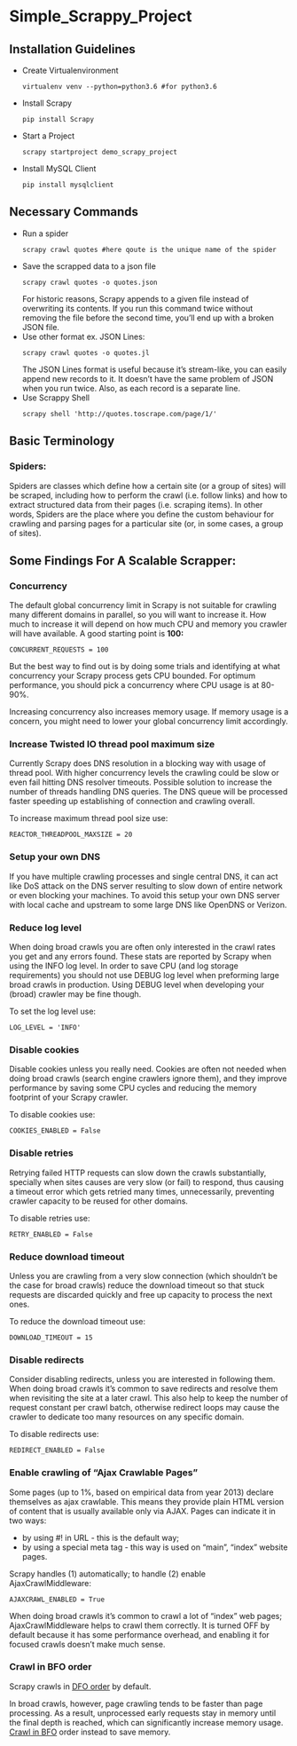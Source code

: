 # Simple_Scrappy_Project

## Installation Guidelines
- Create Virtualenvironment
    ~~~~
    virtualenv venv --python=python3.6 #for python3.6
    ~~~~
- Install Scrapy
    ~~~~
    pip install Scrapy
    ~~~~
- Start a Project
    ~~~~
    scrapy startproject demo_scrapy_project
    ~~~~
- Install MySQL Client
    ~~~~
    pip install mysqlclient
    ~~~~
  
## Necessary Commands
- Run a spider
    ~~~~
    scrapy crawl quotes #here qoute is the unique name of the spider
    ~~~~
- Save the scrapped data to a json file
    ~~~~
    scrapy crawl quotes -o quotes.json
    ~~~~
    For historic reasons, Scrapy appends to a given file instead 
    of overwriting its contents. If you run this command twice without 
    removing the file before the second time, you’ll end up with a broken JSON file.
- Use other format ex. JSON Lines:
    ~~~~
    scrapy crawl quotes -o quotes.jl
    ~~~~
    The JSON Lines format is useful because it’s stream-like, 
    you can easily append new records to it. It doesn’t have 
    the same problem of JSON when you run twice. Also, as each record is a separate line.
- Use Scrappy Shell
    ~~~~
    scrapy shell 'http://quotes.toscrape.com/page/1/'
    ~~~~
   
## Basic Terminology
### Spiders:
Spiders are classes which define how a certain site (or a group of sites)
 will be scraped, including how to perform the crawl (i.e. follow links) 
 and how to extract structured data from their pages (i.e. scraping items). 
 In other words, Spiders are the place where you define the custom behaviour 
 for crawling and parsing pages for a particular site (or, in some cases, 
 a group of sites).
 
 
## Some Findings For A Scalable Scrapper:

### Concurrency
The default global concurrency limit in Scrapy is not suitable for crawling 
many different domains in parallel, so you will want to increase it. 
How much to increase it will depend on how much CPU and memory you 
crawler will have available.
A good starting point is <b>100:</b>
~~~~
CONCURRENT_REQUESTS = 100
~~~~
But the best way to find out is by doing some trials and identifying at what concurrency your Scrapy process gets CPU 
bounded. For optimum performance, you should pick a concurrency where CPU usage is at 80-90%.

Increasing concurrency also increases memory usage. If memory usage is a concern, you might need to lower your global 
concurrency limit accordingly.

### Increase Twisted IO thread pool maximum size
Currently Scrapy does DNS resolution in a blocking way with usage of thread pool. 
With higher concurrency levels the crawling could be slow or even fail hitting DNS 
resolver timeouts. Possible solution to increase the number of threads handling DNS 
queries. The DNS queue will be processed faster speeding up establishing of connection 
and crawling overall.

To increase maximum thread pool size use:
~~~~
REACTOR_THREADPOOL_MAXSIZE = 20
~~~~
### Setup your own DNS
If you have multiple crawling processes and single central DNS, it can act like DoS 
attack on the DNS server resulting to slow down of entire network or even blocking your 
machines. To avoid this setup your own DNS server with local cache and upstream to some 
large DNS like OpenDNS or Verizon.

### Reduce log level
When doing broad crawls you are often only interested in the crawl rates you get and any 
errors found. These stats are reported by Scrapy when using the INFO log level. 
In order to save CPU (and log storage requirements) you should not use DEBUG log level 
when preforming large broad crawls in production. Using DEBUG level when developing your 
(broad) crawler may be fine though.

To set the log level use:
~~~~
LOG_LEVEL = 'INFO'
~~~~
### Disable cookies
Disable cookies unless you really need. Cookies are often not needed when doing broad 
crawls (search engine crawlers ignore them), and they improve performance by saving 
some CPU cycles and reducing the memory footprint of your Scrapy crawler.

To disable cookies use:
~~~~
COOKIES_ENABLED = False
~~~~

### Disable retries
Retrying failed HTTP requests can slow down the crawls substantially, specially when 
sites causes are very slow (or fail) to respond, thus causing a timeout error which gets
retried many times, unnecessarily, preventing crawler capacity to be reused for other 
domains.

To disable retries use:
~~~~
RETRY_ENABLED = False
~~~~
### Reduce download timeout
Unless you are crawling from a very slow connection (which shouldn’t be the case for 
broad crawls) reduce the download timeout so that stuck requests are discarded quickly 
and free up capacity to process the next ones.

To reduce the download timeout use:
~~~~
DOWNLOAD_TIMEOUT = 15
~~~~
### Disable redirects
Consider disabling redirects, unless you are interested in following them. When doing 
broad crawls it’s common to save redirects and resolve them when revisiting the site 
at a later crawl. This also help to keep the number of request constant per crawl batch, 
otherwise redirect loops may cause the crawler to dedicate too many resources on any 
specific domain.

To disable redirects use:
~~~~
REDIRECT_ENABLED = False
~~~~
### Enable crawling of “Ajax Crawlable Pages”
Some pages (up to 1%, based on empirical data from year 2013) declare themselves as ajax
crawlable. This means they provide plain HTML version of content that is usually 
available only via AJAX. Pages can indicate it in two ways:
- by using #! in URL - this is the default way;
- by using a special meta tag - this way is used on “main”, “index” website pages.

Scrapy handles (1) automatically; to handle (2) enable AjaxCrawlMiddleware:
~~~~
AJAXCRAWL_ENABLED = True
~~~~
When doing broad crawls it’s common to crawl a lot of “index” web pages; 
AjaxCrawlMiddleware helps to crawl them correctly. It is turned OFF by default because 
it has some performance overhead, and enabling it for focused crawls doesn’t make much 
sense.

### Crawl in BFO order
Scrapy crawls in [DFO order](https://docs.scrapy.org/en/latest/faq.html#faq-bfo-dfo) by default.

In broad crawls, however, page crawling tends to be faster than page processing. 
As a result, unprocessed early requests stay in memory until the final depth is reached,
which can significantly increase memory usage.
[Crawl in BFO](https://docs.scrapy.org/en/latest/faq.html#faq-bfo-dfo) order instead to save memory.








